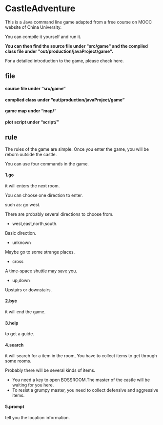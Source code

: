 # CastleAdventure

This is a Java command line game adapted from a free course on MOOC website of China University. 

You can compile it yourself and run it. 

**You can then find the source file under "src/game" and the compiled class file under "out/production/javaProject/game".**

For a detailed introduction to the game, please check here.

## file
#### source file under “src/game”

#### complied class under “out/production/javaProject/game”

#### game map under “map/”

#### plot script under “script/”


## rule

The rules of the game are simple. Once you enter the game, you will be reborn outside the castle.

You can use four commands in the game.

#### 1.go

it will enters the next room. 

You can choose one direction to enter. 

such as: go west.

There are probably several directions to choose from.

- west,east,north,south.

Basic direction.

- unknown

Maybe go to some strange places.

- cross

A time-space shuttle may save you.

- up,down

Upstairs or downstairs.


#### 2.bye 

it will end the game.

#### 3.help 

to get a guide.

#### 4.search 

it will search for a item in the room, You have to collect items to get through some rooms.

Probably there will be several kinds of items.

- You need a key to open BOSSROOM.The master of the castle will be waiting for you here.
- To resist a grumpy master, you need to collect defensive and aggressive items.

#### 5.prompt

tell you the location information.
